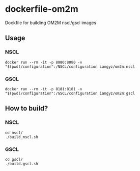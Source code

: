 # dockerfile-om2m
Dockfile for building OM2M nscl/gscl images

## Usage  

### NSCL
```
docker run --rm -it -p 8080:8080 -v "$(pwd)/configuration":/NSCL/configuration iamgyz/om2m:nscl  
```

### GSCL
```
docker run --rm -it -p 8181:8181 -v "$(pwd)/configuration":/GSCL/configuration iamgyz/om2m:gscl  
```


## How to build?  
### NSCL  
```
cd nscl/  
./build_nscl.sh
```

### GSCL
```
cd gscl/  
./build.gscl.sh
```  
